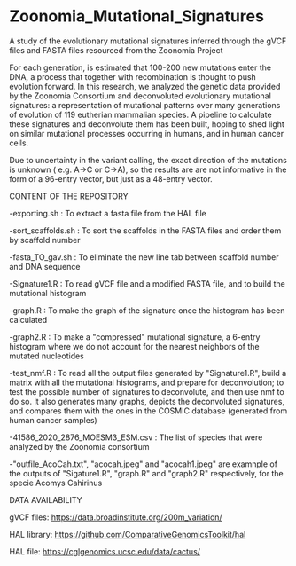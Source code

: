 # Zoonomia_Mutational_Signatures
A study of the evolutionary  mutational signatures inferred through the gVCF files and  FASTA files resourced from the Zoonomia Project

For each generation, is estimated that 100-200 new mutations enter the DNA, a process that together with recombination is thought to push evolution forward.
In this research, we analyzed the genetic data provided by the Zoonomia Consortium and deconvoluted evolutionary mutational signatures: a representation of 
mutational patterns over many generations of evolution of 119 eutherian mammalian species. A pipeline to calculate these signatures and deconvolute them has
been built, hoping to shed light on similar mutational processes occurring in humans, and in human cancer cells. 

Due to uncertainty in the variant calling, the exact direction of the mutations is unknown ( e.g. A->C or C->A), so the results are are not informative in the form 
of a 96-entry vector, but just as a 48-entry vector. 

CONTENT OF THE REPOSITORY

-exporting.sh : To extract a fasta file from the HAL file 

-sort_scaffolds.sh : To sort the scaffolds in the FASTA files and order them by scaffold number 

-fasta_TO_gav.sh : To eliminate the new line tab between scaffold number and DNA sequence 

-Signature1.R : To read gVCF file and a modified FASTA file, and to build the mutational histogram 

-graph.R : To make the graph of the signature once the histogram has been calculated

-graph2.R : To make a "compressed" mutational signature, a 6-entry histogram where we do not account for the nearest neighbors of the mutated nucleotides

-test_nmf.R  : To read all the output files generated by "Signature1.R", build a matrix with all the mutational histograms, and prepare for deconvolution;
 to test the possible number of signatures to deconvolute, and then use nmf to do so. It also generates many graphs, depicts the deconvoluted
 signatures, and compares them with the ones in the COSMIC database (generated from human cancer samples)
 
 -41586_2020_2876_MOESM3_ESM.csv : The list of species that were analyzed by the Zoonomia consortium
 
 -"outfile_AcoCah.txt", "acocah.jpeg" and "acocah1.jpeg" are examnple of the outputs of "Sigature1.R", "graph.R" and "graph2.R" respectively, for the specie 
 Acomys Cahirinus
 
 DATA AVAILABILITY
 
 gVCF files: https://data.broadinstitute.org/200m_variation/
 
 HAL library: https://github.com/ComparativeGenomicsToolkit/hal
 
 HAL file: https://cglgenomics.ucsc.edu/data/cactus/
